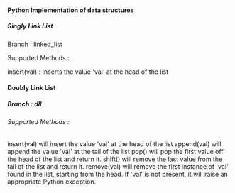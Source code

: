 <h4>Python Implementation of data structures</h5>

<h5>Singly Link List</h5>
<p>Branch : linked_list</p>
<p>Supported Methods :</p>
<p>insert(val) : Inserts the value 'val' at the head of the list</p>


<h4>Doubly Link List<br\></h4>
<h5>Branch : dll</h5>
<h6>Supported Methods :</h6>
    insert(val) will insert the value 'val' at the head of the list
    append(val) will append the value 'val' at the tail of the list
    pop() will pop the first value off the head of the list and return it.
    shift() will remove the last value from the tail of the list and return it.
    remove(val) will remove the first instance of 'val' found in the list, starting from the head. If 'val' is not present, it will raise an appropriate Python exception.




